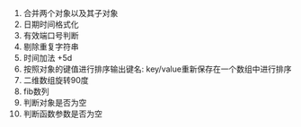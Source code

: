1. 合并两个对象以及其子对象
2. 日期时间格式化
3. 有效端口号判断
4. 剔除重复字符串
5. 时间加法 +5d
6. 按照对象的键值进行排序输出键名: key/value重新保存在一个数组中进行排序
7. 二维数组旋转90度
8. fib数列
9. 判断对象是否为空
10. 判断函数参数是否为空

